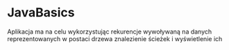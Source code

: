 # JavaBasics

Aplikacja ma na celu wykorzystując rekurencje wywoływaną na danych reprezentowanych w postaci drzewa znalezienie ścieżek i wyświetlenie ich
